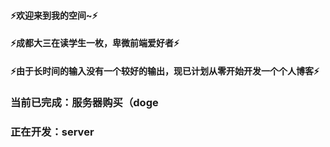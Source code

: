 #### ⚡欢迎来到我的空间~⚡
#### ⚡成都大三在读学生一枚，卑微前端爱好者⚡
#### ⚡由于长时间的输入没有一个较好的输出，现已计划从零开始开发一个个人博客⚡
#### 


### 当前已完成：服务器购买（doge
### 正在开发：server

<!--
**isJimTT/isJimtt** is a ✨ _special_ ✨ repository because its `README.md` (this file) appears on your GitHub profile.

Here are some ideas to get you started:

- 🔭 I’m currently working on ...
- 🌱 I’m currently learning ...
- 👯 I’m looking to collaborate on ...
- 🤔 I’m looking for help with ...
- 💬 Ask me about ...
- 📫 How to reach me: ...
- 😄 Pronouns: ...
- ⚡ Fun fact: ...
-->
